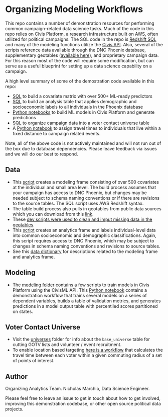# Organizing Modeling Workflows

This repo contains a number of demonstration resources for performing common campaign-related data science tasks. Much of the code in this repo relies on Civis Platform, a research infrastructure built on AWS, often utilized for political campaigns. The SQL code in the repo is [Redshift SQL](https://aws.amazon.com/redshift/) and many of the modeling functions utilize the [Civis API](https://civis-python.readthedocs.io/en/stable/). Also, several of the scripts reference data available through the DNC Phoenix database, supplementary geotables ([available here](https://uchicago.box.com/s/4b2vzr2mu7z2nbo3tx9mlorotah71xqt)), and proprietary campaign data. For this reason most of the code will require some modification, but can serve as a useful blueprint for setting up a data science capability on a campaign. 

A high level summary of some of the demostration code available in this repo: 
* [SQL](https://github.com/Bernie-2020/bernie-targeting/blob/master/modeling-frame/rainbow-modeling-frame.sql) to build a covariate matrix with over 500+ ML-ready predictors 
* [SQL](https://github.com/Bernie-2020/bernie-targeting/blob/master/modeling-frame/rainbow-analytics-frame.sql) to build an analysis table that applies demographic and socioeconomic labels to all individuals in the Phoenix database
* [Python notebooks](https://github.com/Bernie-2020/bernie-targeting/tree/master/modeling) to build ML models in Civis Platform and generate predictions  
* [SQL](https://github.com/Bernie-2020/bernie-targeting/tree/master/universes) to organize campaign data into a voter contact universe table
* A [Python notebook](https://github.com/Bernie-2020/bernie-targeting/blob/master/analytics/travel-time-targeting_v2.ipynb) to assign travel times to individuals that live within a fixed distance to campaign related events.

Note, all of the above code is not actively maintained and will not run out of the box due to database dependencies. Please leave feedback via issues and we will do our best to respond.

## Data
* This [script](https://github.com/Bernie-2020/bernie-targeting/blob/master/modeling-frame/rainbow-modeling-frame.sql) creates a modeling frame consisting of over 500 covariates at the individual and small area level. The build process assumes that your campaign has access to DNC Phoenix, but changes may be needed subject to schema naming conventions or if there are revisions to the source tables. The SQL script uses AWS Redshift syntax. 
* The table build process also pulls in geotables from public data sources which you can download from this [link](https://uchicago.box.com/s/4b2vzr2mu7z2nbo3tx9mlorotah71xqt).
* These [dev scripts were used to clean and imput missing data in the geotables](https://github.com/Bernie-2020/bernie-targeting/tree/master/modeling-frame/dev).
* This [script](https://github.com/Bernie-2020/bernie-targeting/blob/master/modeling-frame/rainbow-analytics-frame.sql) creates an analytics frame and labels individual-level data into common socioeconomic and demographic classifications. Again, this script requires access to DNC Phoenix, which may be subject to changes in schema naming conventions and revisions to source tables.
* See this [data dictionary](https://docs.google.com/spreadsheets/d/1IyvVre4zJMJq4bw0epxOhQe0_DSuyxXzQ0qmAObUDRQ/edit?usp=sharing) for descriptions related to the modeling frame and analytics frame.

## Modeling 
* The [modeling folder](https://github.com/Bernie-2020/bernie-targeting/tree/master/modeling) contains a few scripts to train models in Civis Platform using the CivisML API. This [Python notebook](https://github.com/Bernie-2020/bernie-targeting/blob/master/modeling/spoke-modeling-workflow-20191221.ipynb) contains a demonstration workflow that trains several models on a series of dependent variables, builds a table of validation metrics, and generates predictions in a model output table with percentiled scores partitioned on states.

## Voter Contact Universe
* Visit the [universes](https://github.com/Bernie-2020/bernie-targeting/tree/master/universes) folder for info about the `base_universe` table for cutting GOTV lists and volunteer / event recruitment.
* To enable location based targeting [here is a workflow](https://github.com/Bernie-2020/bernie-targeting/blob/master/analytics/travel-time-targeting_v2.ipynb) that calculates the travel time between each voter within a given commuting radius of a set of points of interest. 

## Author
Organizing Analytics Team. Nicholas Marchio, Data Science Engineer.

Please feel free to leave an issue to get in touch about how to get involved, improving this demonstration codebase, or other open source political data projects.

